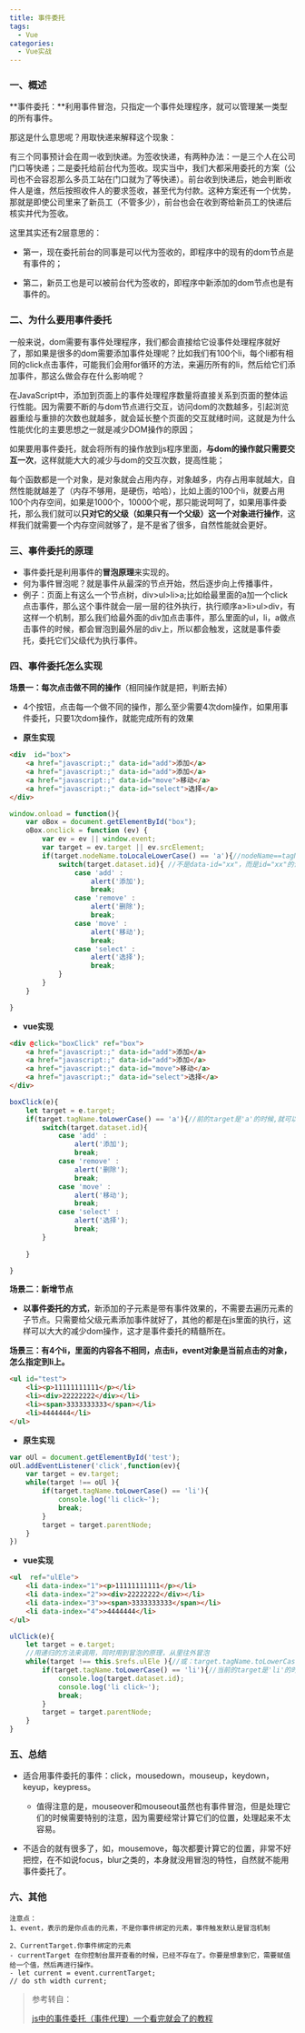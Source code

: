 ```yaml
---
title: 事件委托
tags:
  - Vue
categories:
  - Vue实战
---
```






### 一、概述

**事件委托：**利用事件冒泡，只指定一个事件处理程序，就可以管理某一类型的所有事件。

那这是什么意思呢？用取快递来解释这个现象：

​		有三个同事预计会在周一收到快递。为签收快递，有两种办法：一是三个人在公司门口等快递；二是委托给前台代为签收。现实当中，我们大都采用委托的方案（公司也不会容忍那么多员工站在门口就为了等快递）。前台收到快递后，她会判断收件人是谁，然后按照收件人的要求签收，甚至代为付款。这种方案还有一个优势，那就是即使公司里来了新员工（不管多少），前台也会在收到寄给新员工的快递后核实并代为签收。

这里其实还有2层意思的：

+ 第一，现在委托前台的同事是可以代为签收的，即程序中的现有的dom节点是有事件的；

+ 第二，新员工也是可以被前台代为签收的，即程序中新添加的dom节点也是有事件的。



### 二、**为什么要用事件委托**

一般来说，dom需要有事件处理程序，我们都会直接给它设事件处理程序就好了，那如果是很多的dom需要添加事件处理呢？比如我们有100个li，每个li都有相同的click点击事件，可能我们会用for循环的方法，来遍历所有的li，然后给它们添加事件，那这么做会存在什么影响呢？

在JavaScript中，添加到页面上的事件处理程序数量将直接关系到页面的整体运行性能。因为需要不断的与dom节点进行交互，访问dom的次数越多，引起浏览器重绘与重排的次数也就越多，就会延长整个页面的交互就绪时间，这就是为什么性能优化的主要思想之一就是减少DOM操作的原因；

如果要用事件委托，就会将所有的操作放到js程序里面，**与dom的操作就只需要交互一次**，这样就能大大的减少与dom的交互次数，提高性能；

每个函数都是一个对象，是对象就会占用内存，对象越多，内存占用率就越大，自然性能就越差了（内存不够用，是硬伤，哈哈），比如上面的100个li，就要占用100个内存空间，如果是1000个，10000个呢，那只能说呵呵了，如果用事件委托，那么我们就可以**只对它的父级（如果只有一个父级）这一个对象进行操作**，这样我们就需要一个内存空间就够了，是不是省了很多，自然性能就会更好。

### 三、事件委托的原理

+ 事件委托是利用事件的**冒泡原理**来实现的。
+ 何为事件冒泡呢？就是事件从最深的节点开始，然后逐步向上传播事件，
+ 例子：页面上有这么一个节点树，div>ul>li>a;比如给最里面的a加一个click点击事件，那么这个事件就会一层一层的往外执行，执行顺序a>li>ul>div，有这样一个机制，那么我们给最外面的div加点击事件，那么里面的ul，li，a做点击事件的时候，都会冒泡到最外层的div上，所以都会触发，这就是事件委托，委托它们父级代为执行事件。

### 四、事件委托怎么实现

**场景一：每次点击做不同的操作**（相同操作就是把，判断去掉）

+ 4个按钮，点击每一个做不同的操作，那么至少需要4次dom操作，如果用事件委托，只要1次dom操作，就能完成所有的效果

+ **原生实现**

```html
<div  id="box">
    <a href="javascript:;" data-id="add">添加</a>
    <a href="javascript:;" data-id="add">添加</a>
    <a href="javascript:;" data-id="move">移动</a>
    <a href="javascript:;" data-id="select">选择</a>
</div>
```

```js
window.onload = function(){
    var oBox = document.getElementById("box");
    oBox.onclick = function (ev) {
        var ev = ev || window.event;
        var target = ev.target || ev.srcElement;
        if(target.nodeName.toLocaleLowerCase() == 'a'){//nodeName==tagName
            switch(target.dataset.id){ //不是data-id="xx"，而是id="xx"的话是==>target.id
                case 'add' :
                    alert('添加');
                    break;
                case 'remove' :
                    alert('删除');
                    break;
                case 'move' :
                    alert('移动');
                    break;
                case 'select' :
                    alert('选择');
                    break;
            }
        }
    }

}
```

+ **vue实现**

```html
<div @click="boxClick" ref="box">
    <a href="javascript:;" data-id="add">添加</a>
    <a href="javascript:;" data-id="add">添加</a>
    <a href="javascript:;" data-id="move">移动</a>
    <a href="javascript:;" data-id="select">选择</a>
</div>
```

```js
boxClick(e){
    let target = e.target;
    if(target.tagName.toLowerCase() == 'a'){//前的target是'a'的时候,就可以执行对应的事件了，然后终止循环
        switch(target.dataset.id){
            case 'add' :
                alert('添加');
                break;
            case 'remove' :
                alert('删除');
                break;
            case 'move' :
                alert('移动');
                break;
            case 'select' :
                alert('选择');
                break;
        }
          
    }

}
```

**场景二：新增节点**

+ **以事件委托的方式**，新添加的子元素是带有事件效果的，不需要去遍历元素的子节点。只需要给父级元素添加事件就好了，其他的都是在js里面的执行，这样可以大大的减少dom操作，这才是事件委托的精髓所在。

**场景三：有4个li，里面的内容各不相同，点击li，event对象是当前点击的对象，怎么指定到li上。**

```html
<ul id="test">
    <li><p>11111111111</p></li>
    <li><div>22222222</div></li>
    <li><span>3333333333</span></li>
    <li>4444444</li>
</ul>
```

+ **原生实现**

```js
var oUl = document.getElementById('test');
oUl.addEventListener('click',function(ev){
    var target = ev.target;
    while(target !== oUl ){
        if(target.tagName.toLowerCase() == 'li'){
            console.log('li click~');
            break;
        }
        target = target.parentNode;
    }
})
```

+ **vue实现**

```html
<ul  ref="ulEle">
    <li data-index="1"><p>11111111111</p></li>
    <li data-index="2">><div>22222222</div></li>
    <li data-index="3">><span>3333333333</span></li>
    <li data-index="4">>4444444</li>
</ul>
```

```js
ulClick(e){
    let target = e.target;
    //用递归的方法来调用，同时用到冒泡的原理，从里往外冒泡
    while(target !== this.$refs.ulEle ){//或：target.tagName.toLowerCase() !== 'ul'
        if(target.tagName.toLowerCase() == 'li'){//当前的target是'li'的时候,就可以执行对应的事件了，然后终止循环   
            console.log(target.dataset.id);
            console.log('li click~');
            break;
        }
        target = target.parentNode;
    }
}
```

###  五、总结

+ 适合用事件委托的事件：click，mousedown，mouseup，keydown，keyup，keypress。
  + 值得注意的是，mouseover和mouseout虽然也有事件冒泡，但是处理它们的时候需要特别的注意，因为需要经常计算它们的位置，处理起来不太容易。

+ 不适合的就有很多了，如，mousemove，每次都要计算它的位置，非常不好把控，在不如说focus，blur之类的，本身就没用冒泡的特性，自然就不能用事件委托了。

### 六、其他

```
注意点：
1、event，表示的是你点击的元素，不是你事件绑定的元素，事件触发默认是冒泡机制

2、CurrentTarget.你事件绑定的元素
- currentTarget 在你控制台展开查看的时候，已经不存在了。你要是想拿到它，需要赋值给一个值，然后再进行操作。
- let current = event.currentTarget;
// do sth width current;
```



> 参考转自：
>
> [js中的事件委托（事件代理）一个看完就会了的教程](https://www.cnblogs.com/mahuateng/p/14301307.html)

